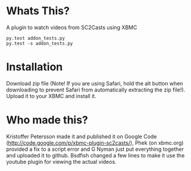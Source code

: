 Whats This?
===========

A plugin to watch videos from SC2Casts using XBMC

```
py.test addon_tests.py
py.test -s addon_tests.py
```

Installation
============

Download zip file (Note! If you are using Safari, hold the alt button when
downloading to prevent Safari from automatically extracting the zip file!).
Upload it to your XBMC and install it.

Who made this?
==============

Kristoffer Petersson made it and published it on Google Code
(<http://code.google.com/p/xbmc-plugin-sc2casts/>), Phek (on xbmc.org) provided
a fix to a script error and G Nyman just put everything together and uploaded
it to github. Bsdfish changed a few lines to make it use the youtube plugin for
viewing the actual videos.
